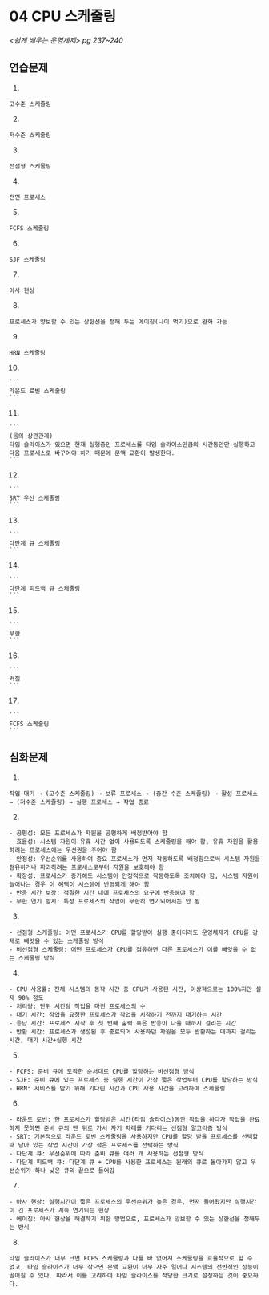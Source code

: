 # 04 CPU 스케줄링

*<쉽게 배우는 운영체제> pg 237~240*



## 연습문제

1. 

   ```
   고수준 스케줄링
   ```

2. 

   ```
   저수준 스케줄링
   ```

3. 

   ```
   선점형 스케줄링
   ```

4. 

   ```
   전면 프로세스
   ```

5. 

   ```
   FCFS 스케줄링
   ```

6. 

   ```
   SJF 스케줄링
   ```

7. 

   ```
   아사 현상
   ```

8. 

   ```
   프로세스가 양보할 수 있는 상한선을 정해 두는 에이징(나이 먹기)으로 완화 가능
   ```

9. 

   ```
   HRN 스케줄링
   ```

10. 

    ```
    라운드 로빈 스케줄링
    ```

11. 

    ```
    (음의 상관관계)
    타임 슬라이스가 있으면 현재 실행중인 프로세스를 타임 슬라이스만큼의 시간동안만 실행하고 다음 프로세스로 바꾸어야 하기 때문에 문맥 교환이 발생한다.
    ```

12. 

    ```
    SRT 우선 스케줄링
    ```

13. 

    ```
    다단계 큐 스케줄링
    ```

14. 

    ```
    다단계 피드백 큐 스케줄링
    ```

15. 

    ```
    무한
    ```

16. 

    ```
    커짐
    ```

17. 

    ```
    FCFS 스케줄링
    ```

    

## 심화문제

1. 

   ```
   작업 대기 → (고수준 스케줄링) → 보류 프로세스 → (중간 수준 스케줄링) → 활성 프로세스 → (저수준 스케줄링) → 실행 프로세스 → 작업 종료
   ```

2. 

   ```
   - 공평성: 모든 프로세스가 자원을 공평하게 배정받아야 함
   - 효율성: 시스템 자원이 유휴 시간 없이 사용되도록 스케줄링을 해야 함, 유휴 자원을 활용하려는 프로세스에는 우선권을 주어야 함
   - 안정성: 우선순위를 사용하여 중요 프로세스가 먼저 작동하도록 배정함으로써 시스템 자원을 점유하거나 파괴하려는 프로세스로부터 자원을 보호해야 함
   - 확장성: 프로세스가 증가해도 시스템이 안정적으로 작동하도록 조치해야 함, 시스템 자원이 늘어나는 경우 이 혜택이 시스템에 반영되게 해야 함
   - 반응 시간 보장: 적절한 시간 내에 프로세스의 요구에 반응해야 함
   - 무한 연기 방지: 특정 프로세스의 작업이 무한히 연기되어서는 안 됨
   ```
   
3. 

   ```
   - 선점형 스케줄링: 어떤 프로세스가 CPU를 할당받아 실행 중이더라도 운영체제가 CPU를 강제로 빼앗을 수 있는 스케줄링 방식
   - 비선점형 스케줄링: 어떤 프로세스가 CPU를 점유하면 다른 프로세스가 이를 빼앗을 수 없는 스케줄링 방식
   ```

4. 

   ```
   - CPU 사용률: 전체 시스템의 동작 시간 중 CPU가 사용된 시간, 이상적으로는 100%지만 실제 90% 정도
   - 처리량: 단위 시간당 작업을 마친 프로세스의 수
   - 대기 시간: 작업을 요청한 프로세스가 작업을 시작하기 전까지 대기하는 시간
   - 응답 시간: 프로세스 시작 후 첫 번째 출력 혹은 반응이 나올 때까지 걸리는 시간
   - 반환 시간: 프로세스가 생성된 후 종료되어 사용하던 자원을 모두 반환하는 데까지 걸리는 시간, 대기 시간+실행 시간
   ```
   
5. 

   ```
   - FCFS: 준비 큐에 도착한 순서대로 CPU를 할당하는 비선점형 방식
   - SJF: 준비 큐에 있는 프로세스 중 실행 시간이 가장 짧은 작업부터 CPU를 할당하는 방식
   - HRN: 서비스를 받기 위해 기다린 시간과 CPU 사용 시간을 고려하여 스케줄링
   ```
   
6. 

   ```
   - 라운드 로빈: 한 프로세스가 할당받은 시간(타임 슬라이스)동안 작업을 하다가 작업을 완료하지 못하면 준비 큐의 맨 뒤로 가서 자기 차례를 기다리는 선점형 알고리즘 방식
   - SRT: 기본적으로 라운드 로빈 스케줄링을 사용하지만 CPU를 할당 받을 프로세스를 선택할 때 남아 있는 작업 시간이 가장 적은 프로세스를 선택하는 방식
   - 다단계 큐: 우선순위에 따라 준비 큐를 여러 개 사용하는 선점형 방식
   - 다단계 피드백 큐: 다단계 큐 + CPU를 사용한 프로세스는 원래의 큐로 돌아가지 않고 우선순위가 하나 낮은 큐의 끝으로 들어감
   ```
   
7. 

   ```
   - 아사 현상: 실행시간이 짧은 프로세스의 우선순위가 높은 경우, 먼저 들어왔지만 실행시간이 긴 프로세스가 계속 연기되는 현상
   - 에이징: 아사 현상을 해결하기 위한 방법으로, 프로세스가 양보할 수 있는 상한선을 정해두는 방식
   ```
   
8. 

   ```
   타임 슬라이스가 너무 크면 FCFS 스케줄링과 다를 바 없어져 스케줄링을 효율적으로 할 수 없고, 타임 슬라이스가 너무 작으면 문맥 교환이 너무 자주 일어나 시스템의 전반적인 성능이 떨어질 수 있다. 따라서 이를 고려하여 타임 슬라이스를 적당한 크기로 설정하는 것이 중요하다.
   ```


